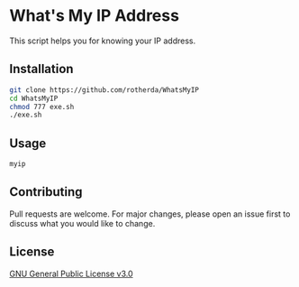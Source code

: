 # What's My IP Address

This script helps you for knowing your IP address.

## Installation

```bash
git clone https://github.com/rotherda/WhatsMyIP
cd WhatsMyIP
chmod 777 exe.sh
./exe.sh
```

## Usage

```bash
myip
```

## Contributing
Pull requests are welcome. For major changes, please open an issue first to discuss what you would like to change.


## License
[GNU General Public License v3.0](https://choosealicense.com/licenses/gpl-3.0/)
